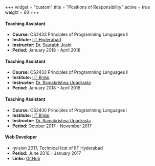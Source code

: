 +++
widget = "custom"
title = "Positions of Responsibility"
active = true
weight = 60
+++

#### Teaching Assistant
  * **Course:** CS2433 Principles of Programming Languages II
  * **Institute:** [IIT Hyderabad](https://iith.ac.in)
  * **Instructor:** [Dr. Saurabh Joshi](https://www.iith.ac.in/~sbjoshi/)
  * **Period:** January 2018 - April 2018

#### Teaching Assistant
  * **Course:** CS2433 Principles of Programming Languages II
  * **Institute:** [IIT Bhilai](https://iitbhilai.ac.in)
  * **Instructor:** [Dr. Ramakrishna Upadrasta](https://www.iith.ac.in/~ramakrishna/)
  * **Period:** January 2018 - April 2018

#### Teaching Assistant
  * **Course:** CS2400 Principles of Programming Languages I
  * **Institute:** [IIT Bhilai](https://iitbhilai.ac.in)
  * **Instructor:** [Dr. Ramakrishna Upadrasta](https://www.iith.ac.in/~ramakrishna/)
  * **Period:** October 2017 - November 2017

#### Web Developer
  * &eta;vision 2017, Technical fest of IIT Hyderabad
  * **Period:** June 2016 - January 2017
  * **Links:** [GitHub](https://github.com/nvision-2017)

